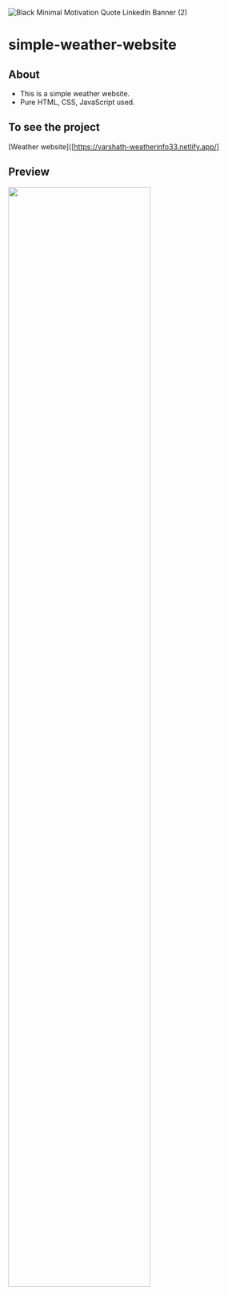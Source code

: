 ![Black Minimal Motivation Quote LinkedIn Banner (2)](https://user-images.githubusercontent.com/90236635/232291203-4d6bed99-30e5-4837-96b6-98bbbef053d3.png)

# simple-weather-website

## About
 - This is a simple weather website.
 -  Pure HTML, CSS, JavaScript used.
 
 ## To see the project
[Weather website]([https://varshath-weatherinfo33.netlify.app/]

## Preview

<img src="https://user-images.githubusercontent.com/90236635/178144287-2d0c35f4-0b40-4b2c-bdfe-d874777eb87b.png" width="75%">
